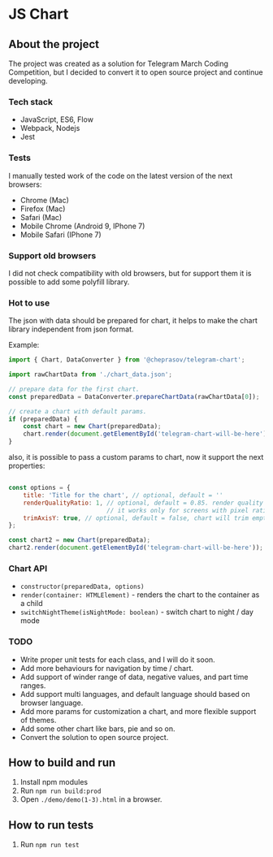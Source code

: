 # JS Chart

## About the project
The project was created as a solution for Telegram March Coding Competition, but I decided to convert it to open source project and continue developing.

### Tech stack
- JavaScript, ES6, Flow
- Webpack, Nodejs
- Jest

### Tests
I manually tested work of the code on the latest version of the next browsers:
  - Chrome (Mac)
  - Firefox (Mac)
  - Safari (Mac)
  - Mobile Chrome (Android 9, IPhone 7)
  - Mobile Safari (IPhone 7)

### Support old browsers
I did not check compatibility with old browsers, but for support them it is possible to add some polyfill library.

### Hot to use
The json with data should be prepared for chart, it helps to make the chart library independent from json format.

Example:
```JavaScript
import { Chart, DataConverter } from '@cheprasov/telegram-chart';

import rawChartData from './chart_data.json';

// prepare data for the first chart.
const preparedData = DataConverter.prepareChartData(rawChartData[0]);

// create a chart with default params.
if (preparedData) {
    const chart = new Chart(preparedData);
    chart.render(document.getElementById('telegram-chart-will-be-here'));
}
```

also, it is possible to pass a custom params to chart, now it support the next properties:

```javaScript

const options = {
    title: 'Title for the chart', // optional, default = ''
    renderQualityRatio: 1, // optional, default = 0.85. render quality from 0 to 1
                           // it works only for screens with pixel ration > 1
    trimAxisY: true, // optional, default = false, chart will trim empty space on render.
};

const chart2 = new Chart(preparedData);
chart2.render(document.getElementById('telegram-chart-will-be-here'));
```

### Chart API

- `constructor(preparedData, options)`
- `render(container: HTMLElement)` - renders the chart to the container as a child
- `switchNightTheme(isNightMode: boolean)` - switch chart to night / day mode

### TODO

- Write proper unit tests for each class, and I will do it soon.
- Add more behaviours for navigation by time / chart.
- Add support of winder range of data, negative values, and part time ranges.
- Add support multi languages, and default language should based on browser language.
- Add more params for customization a chart, and more flexible support of themes.
- Add some other chart like bars, pie and so on.
- Convert the solution to open source project.

## How to build and run

1. Install npm modules
2. Run `npm run build:prod`
3. Open `./demo/demo(1-3).html` in a browser.

## How to run tests

1. Run `npm run test`
